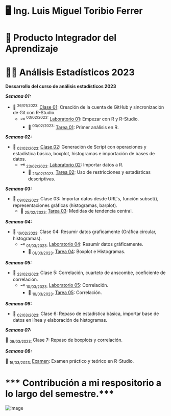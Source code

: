 # 🖥️ Ing. Luis Miguel Toribio Ferrer
   # 📓     Producto Integrador del Aprendizaje
   # 🕵️‍♀️     Análisis Estadísticos 2023
 

**Dessarrollo del curso de análisis estadísticos 2023**

***Semana 01:***

+ 📅 <sup> 26/01/2023: </sup> [Clase 01](https://github.com/toryferrer/Analisis_estadisticos_2023/tree/main/Scripts/Script_1): Creación de la cuenta de GitHub y sincronización de Git con R-Studio.
    + 🗝️ <sup> 03/02/2023:</sup> [Laboratorio 01](https://github.com/toryferrer/Analisis_estadisticos_2023/tree/main/Laboratorios/Lab_Semana_1): Empezar con R y R-Studio.
      + 📌 <sup> 03/02/2023:</sup> [Tarea 01](https://github.com/toryferrer/Analisis_estadisticos_2023/tree/main/Tareas/Tarea_01): Primer análisis en R.

***Semana 02:***

+ 📅 <sub> 02/02/2023: </sub> [Clase 02](https://github.com/toryferrer/Analisis_estadisticos_2023/tree/main/Scripts/Script_2): Generación de Script con operaciones y estadística básica, boxplot, histogramas e importación de bases de datos.
  + 🗝️ <sub> 23/02/2023:</sub> [Laboratorio 02](https://github.com/toryferrer/Analisis_estadisticos_2023/tree/main/Laboratorios/Lab_Semana_3): Importar datos a R.
    + 📌 <sub> 23/02/2023:</sub> [Tarea 02](https://github.com/toryferrer/Analisis_estadisticos_2023/tree/main/Tareas/Tarea_02): Uso de restricciones y estadísticas descriptivas.
  
***Semana 03:***

+ 📅 <sub> 09/02/2023: </sub> Clase 03: Importar datos desde URL's, función subset(), representaciones gráficas (histogramas, barplot).
   + 📌 <sub> 25/02/2023: </sub> [Tarea 03](https://github.com/toryferrer/Analisis_estadisticos_2023/tree/main/Tareas/Tarea_03): Medidas de tendencia central.

***Semana 04:***

+ 📅 <sub> 16/02/2023: </sub> Clase 04: Resumir datos graficamente (Gráfica circular, histogramas).
  + 🗝️ <sub> 01/03/2023:</sub> [Laboratorio 04](https://github.com/toryferrer/Analisis_estadisticos_2023/tree/main/Laboratorios/Lab_Semana_4): Resumir datos gráficamente.
    + 📌 <sub> 01/03/2023:</sub> [Tarea 04](https://github.com/toryferrer/Analisis_estadisticos_2023/tree/main/Tareas/Tarea_04): Boxplot e Histogramas.

***Semana 05:***

+ 📅 <sub> 23/02/2023: </sub> Clase 5: Correlación, cuarteto de anscombe, coeficiente de correlación.
  + 🗝️ <sub> 10/03/2023:</sub> [Laboratorio 05](https://github.com/toryferrer/Analisis_estadisticos_2023/tree/main/Laboratorios/Lab_Semana_5): Correlación.
    + 📌 <sub> 10/03/2023:</sub> [Tarea 05](https://github.com/toryferrer/Analisis_estadisticos_2023/tree/main/Tareas/Tarea_05): Correlación.

***Semana 06:***

+ 📅 <sub> 02/03/2023:</sub> Clase 6: Repaso de estadística básica, importar base de datos en línea y elaboración de histogramas.

***Semana 07:***
  
📅 <sub> 09/03/2023: </sub> Clase 7: Repaso de boxplots y correlación.

***Semana 08:***

📅 <sub> 16/03/2023: </sub>  [Examen](https://github.com/toryferrer/Analisis_estadisticos_2023/tree/main/Examen): Examen práctico y teórico  en R-Studio.

   #                                               *** Contribución a mi respositorio a lo largo del semestre.***
![image](https://user-images.githubusercontent.com/123662633/232937465-6c3f50f0-fc9b-49fd-a1d3-716ba742cc1f.png)


